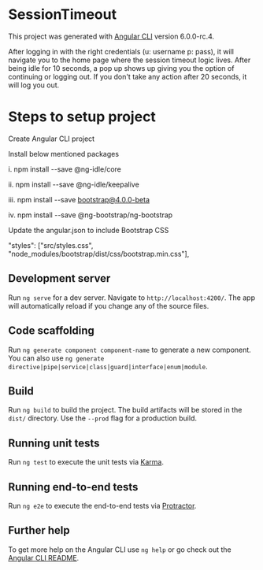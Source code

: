 # SessionTimeout

This project was generated with [Angular CLI](https://github.com/angular/angular-cli) version 6.0.0-rc.4.


After logging in with the right credentials (u: username p: pass), it will navigate you to the home page where the session timeout logic lives. After being idle for 10 seconds, a pop up shows up giving you the option of continuing or logging out. If you don't take any action after 20 seconds, it will log you out. 

# Steps to setup project

Create Angular CLI project

Install below mentioned packages

i. npm install --save @ng-idle/core

ii. npm install --save @ng-idle/keepalive

iii. npm install --save bootstrap@4.0.0-beta

iv. npm install --save @ng-bootstrap/ng-bootstrap

Update the angular.json to include Bootstrap CSS

 "styles": ["src/styles.css", "node_modules/bootstrap/dist/css/bootstrap.min.css"],

## Development server

Run `ng serve` for a dev server. Navigate to `http://localhost:4200/`. The app will automatically reload if you change any of the source files.

## Code scaffolding

Run `ng generate component component-name` to generate a new component. You can also use `ng generate directive|pipe|service|class|guard|interface|enum|module`.

## Build

Run `ng build` to build the project. The build artifacts will be stored in the `dist/` directory. Use the `--prod` flag for a production build.

## Running unit tests

Run `ng test` to execute the unit tests via [Karma](https://karma-runner.github.io).

## Running end-to-end tests

Run `ng e2e` to execute the end-to-end tests via [Protractor](http://www.protractortest.org/).

## Further help

To get more help on the Angular CLI use `ng help` or go check out the [Angular CLI README](https://github.com/angular/angular-cli/blob/master/README.md).
